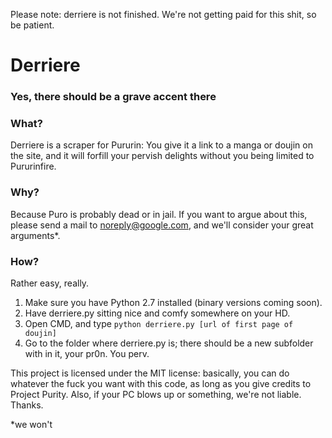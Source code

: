 Please note: derriere is not finished. We're not getting paid for this shit, so be patient.

# Derriere
### Yes, there should be a grave accent there
 
 
 
 
### What?
Derriere is a scraper for Pururin: You give it a link to a manga or doujin on the site, and it will forfill your pervish delights without you being limited to Pururinfire.


### Why?
Because Puro is probably dead or in jail. If you want to argue about this, please send a mail to noreply@google.com, and we'll consider your great arguments*.


### How?
Rather easy, really. 

1. Make sure you have Python 2.7 installed (binary versions coming soon).
2. Have derriere.py sitting nice and comfy somewhere on your HD.
3. Open CMD, and type `python derriere.py [url of first page of doujin]`
4. Go to the folder where derriere.py is; there should be a new subfolder with in it, your pr0n. You perv.


This project is licensed under the MIT license: basically, you can do whatever the fuck you want with this code, as long as you give credits to Project Purity. Also, if your PC blows up or something, we're not liable. Thanks.
  
  
  
  
*we won't
